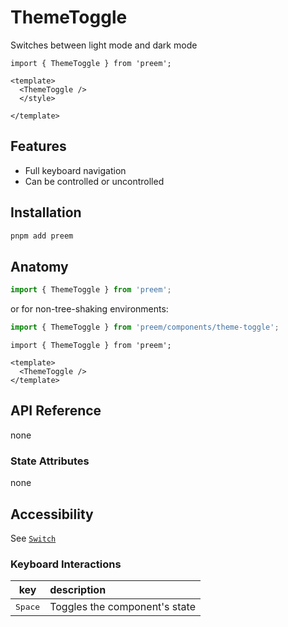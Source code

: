 # ThemeToggle

Switches between light mode and dark mode


```gjs live preview
import { ThemeToggle } from 'preem';

<template>
  <ThemeToggle />
  </style>
  
</template>
```


## Features 

* Full keyboard navigation 
* Can be controlled or uncontrolled


## Installation 

```bash 
pnpm add preem 
```

## Anatomy

```js 
import { ThemeToggle } from 'preem';
```

or for non-tree-shaking environments:
```js 
import { ThemeToggle } from 'preem/components/theme-toggle';
```


```gjs 
import { ThemeToggle } from 'preem';

<template>
  <ThemeToggle />
</template>
```


## API Reference

none

### State Attributes

none

## Accessibility

See [`Switch`](https://ember-primitives.pages.dev/3-components/switch)

### Keyboard Interactions

| key | description |  
| :---: | :----------- |  
| <kbd>Space</kbd> | Toggles the component's state |  

